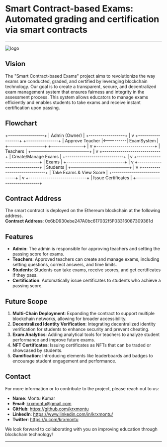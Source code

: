 # Smart Contract-based Exams: Automated grading and certification via smart contracts

---
![logo](https://github.com/user-attachments/assets/d8090f6d-90be-42cc-af95-df8b6c62afc2)


## Vision

The "Smart Contract-based Exams" project aims to revolutionize the way exams are conducted, graded, and certified by leveraging blockchain technology. Our goal is to create a transparent, secure, and decentralized exam management system that ensures fairness and integrity in the assessment process. This system allows educators to manage exams efficiently and enables students to take exams and receive instant certification upon passing.


## Flowchart

+------------------+
|   Admin (Owner)  |
+------------------+
         |
         v
+------------------+          +----------------+
|  Approve Teacher |<---------|   ExamSystem    |
+------------------+          +----------------+
         |
         v
+-----------------------------+
|        Teachers             |
+-----------------------------+
         |
         v
+-----------------------------+
|    Create/Manage Exams      |
+-----------------------------+
         |
         v
+-----------------------------+
|          Exams              |
+-----------------------------+
         |
         v
+-----------------------------+
|       Students              |
+-----------------------------+
         |
         v
+-----------------------------+
|     Take Exams & View Score |
+-----------------------------+
         |
         v
+-----------------------------+
|      Issue Certificates     |
+-----------------------------+


## Contract Address

The smart contract is deployed on the Ethereum blockchain at the following address.<br>
**Contract Address**: 0x6bD930ebe247A0bc617032f5F03316087309361d


## Features

- **Admin**: The admin is responsible for approving teachers and setting the passing score for exams.
- **Teachers**: Approved teachers can create and manage exams, including setting questions, correct answers, and time limits.
- **Students**: Students can take exams, receive scores, and get certificates if they pass.
- **Certification**: Automatically issue certificates to students who achieve a passing score.


## Future Scope

1. **Multi-Chain Deployment**: Expanding the contract to support multiple blockchain networks, allowing for broader accessibility.
2. **Decentralized Identity Verification**: Integrating decentralized identity verification for students to enhance security and prevent cheating.
3. **Exam Analytics**: Adding analytical tools for teachers to analyze student performance and improve future exams.
4. **NFT Certificates**: Issuing certificates as NFTs that can be traded or showcased by students.
5. **Gamification**: Introducing elements like leaderboards and badges to encourage student engagement and performance.


## Contact

For more information or to contribute to the project, please reach out to us:

- **Name**: Montu Kumar
- **Email**: krxmontu@gmail.com
- **GitHub**: https://github.com/krxmontu
- **LinkedIn**: https://www.linkedin.com/in/krxmontu/
- **Twitter**: https://x.com/krxmontu

We look forward to collaborating with you on improving education through blockchain technology!

---
